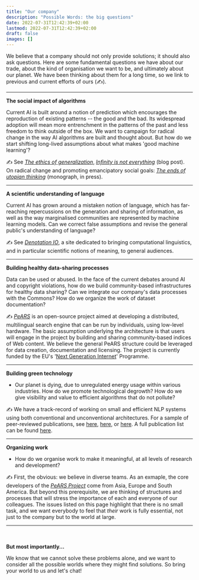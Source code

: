 ```yaml
---
title: "Our company"
description: "Possible Words: the big questions"
date: 2022-07-31T12:42:39+02:00
lastmod: 2022-07-31T12:42:39+02:00
draft: false
images: []
---
```


We believe that a company should not only provide solutions; it should also ask questions. Here are some fundamental questions we have about our trade, about the kind of organisation we want to be, and ultimately about our planet. We have been thinking about them for a long time, so we link to previous and current efforts of ours (✍).

---

**The social impact of algorithms** 

Current AI is built around a notion of prediction which encourages the reproduction of existing patterns -- the good and the bad. Its widespread adoption will mean more entrenchment in the patterns of the past and less freedom to think outside of the box. We want to campaign for radical change in the way AI algorithms are built and thought about. But how do we start shifting long-lived assumptions about what makes 'good machine learning'?

✍ See *[The ethics of generalization](https://denotation.io/AI/the-ethics-of-generalization/)*, *[Infinity is not everything](https://denotation.io/blog/infinity-is-not-everything/)* (blog post). On radical change and promoting emancipatory social goals: *[The ends of utopian thinking](https://brill.com/display/title/64896?language=en)* (monograph, in press).

---

**A scientific understanding of language** 

Current AI has grown around a mistaken notion of language, which has far-reaching repercussions on the generation and sharing of information, as well as the way marginalised communities are represented by machine learning models. Can we correct false assumptions and revise the general public's understanding of language?

✍ See *[Denotation IO](https://denotation.io/)*, a site dedicated to bringing computational linguistics, and in particular scientific notions of meaning, to general audiences.

---

**Building healthy data-sharing processes** 

Data can be used or abused. In the face of the current debates around AI and copyright violations, how do we build community-based infrastructures for healthy data sharing? Can we integrate our company's data processes with the Commons? How do we organize the work of dataset documentation?

✍  *[PeARS](https://pearsproject.org/)* is an open-source project aimed at developing a distributed, multilingual search engine that can be run by individuals, using low-level hardware. The basic assumption underlying the architecture is that users will engage in the project by building and sharing community-based indices of Web content. We believe the general PeARS structure could be leveraged for data creation, documentation and licensing. The project is currently funded by the EU's '[Next Generation Internet](https://www.ngi.eu/about/)' Programme.


---

**Building green technology**

* Our planet is dying, due to unregulated energy usage within various industries. How do we promote technological degrowth? How do we give visibility and value to efficient algorithms that do not pollute?

✍ We have a track-record of working on small and efficient NLP systems using both conventional and unconventional architectures. For a sample of peer-reviewed publications, see [here](https://aclanthology.org/2020.conll-1.27/), [here](https://aclanthology.org/2020.conll-1.13/), or [here](https://aclanthology.org/2022.sustainlp-1.4/). A full publication list can be found [here](https://aurelieherbelot.net/research/publications/).

---

**Organizing work**

* How do we organise work to make it meaningful, at all levels of research and development?  

✍  First, the obvious: we believe in diverse teams. As an exmaple, the core developers of the *[PeARS Project](https://pearsproject.org/)* come from Asia, Europe and South America. But beyond this prerequisite, we are thinking of structures and processes that will stress the importance of each and everyone of our colleagues. The issues listed on this page highlight that there is no small task, and we want everybody to feel that *their* work is fully essential, not just to the company but to the world at large.

---

<br><br>
**But most importantly...**

We know that we cannot solve these problems alone, and we want to consider all the possible worlds where they might find solutions. So bring your world to us and let's chat!
